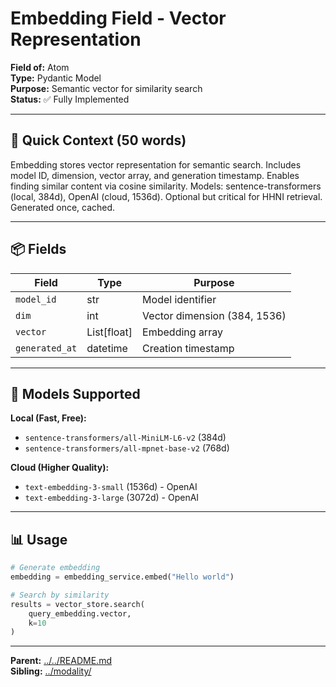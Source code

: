 # Embedding Field - Vector Representation

**Field of:** Atom  
**Type:** Pydantic Model  
**Purpose:** Semantic vector for similarity search  
**Status:** ✅ Fully Implemented

---

## 🎯 **Quick Context (50 words)**

Embedding stores vector representation for semantic search. Includes model ID, dimension, vector array, and generation timestamp. Enables finding similar content via cosine similarity. Models: sentence-transformers (local, 384d), OpenAI (cloud, 1536d). Optional but critical for HHNI retrieval. Generated once, cached.

---

## 📦 **Fields**

| Field | Type | Purpose |
|-------|------|---------|
| `model_id` | str | Model identifier |
| `dim` | int | Vector dimension (384, 1536) |
| `vector` | List[float] | Embedding array |
| `generated_at` | datetime | Creation timestamp |

---

## 🔧 **Models Supported**

**Local (Fast, Free):**
- `sentence-transformers/all-MiniLM-L6-v2` (384d)
- `sentence-transformers/all-mpnet-base-v2` (768d)

**Cloud (Higher Quality):**
- `text-embedding-3-small` (1536d) - OpenAI
- `text-embedding-3-large` (3072d) - OpenAI

---

## 📊 **Usage**

```python
# Generate embedding
embedding = embedding_service.embed("Hello world")

# Search by similarity
results = vector_store.search(
    query_embedding.vector,
    k=10
)
```

---

**Parent:** [../../README.md](../../README.md)  
**Sibling:** [../modality/](../modality/)

